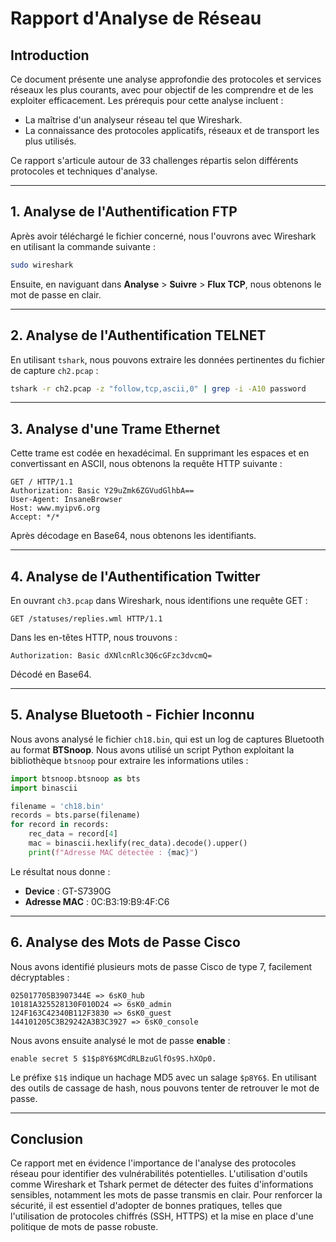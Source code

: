 # Rapport d'Analyse de Réseau

## Introduction
Ce document présente une analyse approfondie des protocoles et services réseaux les plus courants, avec pour objectif de les comprendre et de les exploiter efficacement. Les prérequis pour cette analyse incluent :
- La maîtrise d'un analyseur réseau tel que Wireshark.
- La connaissance des protocoles applicatifs, réseaux et de transport les plus utilisés.

Ce rapport s'articule autour de 33 challenges répartis selon différents protocoles et techniques d'analyse.

---

## 1. Analyse de l'Authentification FTP
Après avoir téléchargé le fichier concerné, nous l'ouvrons avec Wireshark en utilisant la commande suivante :
```bash
sudo wireshark
```
Ensuite, en naviguant dans **Analyse** > **Suivre** > **Flux TCP**, nous obtenons le mot de passe en clair.

---

## 2. Analyse de l'Authentification TELNET
En utilisant `tshark`, nous pouvons extraire les données pertinentes du fichier de capture `ch2.pcap` :
```bash
tshark -r ch2.pcap -z "follow,tcp,ascii,0" | grep -i -A10 password
```

---

## 3. Analyse d'une Trame Ethernet
Cette trame est codée en hexadécimal. En supprimant les espaces et en convertissant en ASCII, nous obtenons la requête HTTP suivante :
```
GET / HTTP/1.1
Authorization: Basic Y29uZmk6ZGVudGlhbA==
User-Agent: InsaneBrowser
Host: www.myipv6.org
Accept: */*
```
Après décodage en Base64, nous obtenons les identifiants.


---

## 4. Analyse de l'Authentification Twitter
En ouvrant `ch3.pcap` dans Wireshark, nous identifions une requête GET :
```
GET /statuses/replies.wml HTTP/1.1
```
Dans les en-têtes HTTP, nous trouvons :
```
Authorization: Basic dXNlcnRlc3Q6cGFzc3dvcmQ=
```
Décodé en Base64.

---

## 5. Analyse Bluetooth - Fichier Inconnu
Nous avons analysé le fichier `ch18.bin`, qui est un log de captures Bluetooth au format **BTSnoop**. Nous avons utilisé un script Python exploitant la bibliothèque `btsnoop` pour extraire les informations utiles :
```python
import btsnoop.btsnoop as bts
import binascii

filename = 'ch18.bin'
records = bts.parse(filename)
for record in records:
    rec_data = record[4]
    mac = binascii.hexlify(rec_data).decode().upper()
    print(f"Adresse MAC détectée : {mac}")
```
Le résultat nous donne :
- **Device** : GT-S7390G
- **Adresse MAC** : 0C:B3:19:B9:4F:C6

---

## 6. Analyse des Mots de Passe Cisco
Nous avons identifié plusieurs mots de passe Cisco de type 7, facilement décryptables :
```
025017705B3907344E => 6sK0_hub
10181A325528130F010D24 => 6sK0_admin
124F163C42340B112F3830 => 6sK0_guest
144101205C3B29242A3B3C3927 => 6sK0_console
```
Nous avons ensuite analysé le mot de passe **enable** :
```
enable secret 5 $1$p8Y6$MCdRLBzuGlfOs9S.hXOp0.
```
Le préfixe `$1$` indique un hachage MD5 avec un salage `$p8Y6$`. En utilisant des outils de cassage de hash, nous pouvons tenter de retrouver le mot de passe.

---

## Conclusion
Ce rapport met en évidence l'importance de l'analyse des protocoles réseau pour identifier des vulnérabilités potentielles. L'utilisation d'outils comme Wireshark et Tshark permet de détecter des fuites d'informations sensibles, notamment les mots de passe transmis en clair. Pour renforcer la sécurité, il est essentiel d'adopter de bonnes pratiques, telles que l'utilisation de protocoles chiffrés (SSH, HTTPS) et la mise en place d'une politique de mots de passe robuste.

